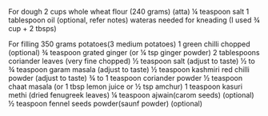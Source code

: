 For dough
2 cups whole wheat flour (240 grams) (atta)
¼ teaspoon salt
1 tablespoon oil (optional, refer notes)
wateras needed for kneading (I used ¾ cup + 2 tbsps)

For filling
350 grams potatoes(3 medium potatoes)
1 green chilli chopped (optional)
¾ teaspoon grated ginger (or ¼ tsp ginger powder)
2 tablespoons coriander leaves (very fine chopped)
½ teaspoon salt (adjust to taste)
½ to ¾ teaspoon garam masala (adjust to taste)
½ teaspoon kashmiri red chilli powder (adjust to taste)
¾ to 1 teaspoon coriander powder
½ teaspoon chaat masala (or 1 tbsp lemon juice or ½ tsp amchur)
1 teaspoon kasuri methi (dried fenugreek leaves)
¼ teaspoon ajwain(carom seeds) (optional)
½ teaspoon fennel seeds powder(saunf powder) (optional)




